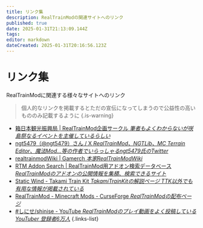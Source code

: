 ```yaml
---
title: リンク集
description: RealTrainModの関連サイトへのリンク
published: true
date: 2025-01-31T21:13:09.144Z
tags: 
editor: markdown
dateCreated: 2025-01-31T20:16:56.123Z
---
```


# リンク集
RealTrainModに関連する様々なサイトへのリンク
> 個人的なリンクを掲載するとただの宣伝になってしまうので公益性の高いもののみ記載するように
{.is-warning}


- [箱日本観光振興局 | RealTrainMod企画サークル *筆者もよくわからないが咲島祭なるイベントを主催しているらしい*](https://boxjapan.info/)
- [ngt5479（@ngt5479）さん / X *RealTrainMod、NGTLib、MC Terrain Editor、魔法Mod...等の作者でいらっしゃるngt5479氏のTwitter*](https://x.com/ngt5479)
- [realtrainmodWiki | Gamerch *本家RealTrainModWiki*](https://gamerch.com/realtrainmod/)
- [RTM Addon Search | RealTrainMod用アドオン検索データべース *RealTrainModのアドオンの公開情報を集積、検索できるサイト*](https://rtmaddon-search.com/)
- [Static Wind - Takami Train Kit *TakamiTrainKitの解説ページ TTK以外でも有用な情報が掲載されている*](https://staticwind.soragoto.net/rtm/tkmtk/index.html)
- [RealTrainMod - Minecraft Mods - CurseForge *RealTrainModの配布ページ*](https://www.curseforge.com/minecraft/mc-mods/realtrainmod)
- [#しにせ/shinise - YouTube *RealTrainModのプレイ動画をよく投稿しているYouTuber 登録者6万人*](https://www.youtube.com/@shinise)
{.links-list}